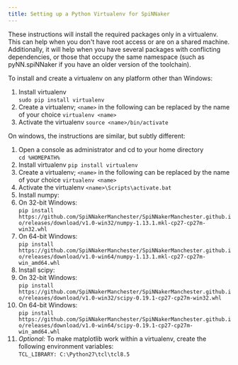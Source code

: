 ```yaml
---
title: Setting up a Python Virtualenv for SpiNNaker
---
```


These instructions will install the required packages only in a virtualenv.  This can help when you don't have root access or are on a shared machine.  Additionally, it will help when you have several packages with conflicting dependencies, or those that occupy the same namespace (such as pyNN.spiNNaker if you have an older version of the toolchain).

To install and create a virtualenv on any platform other than Windows:

1. Install virtualenv  
```sudo pip install virtualenv```
1. Create a virtualenv; ```<name>``` in the following can be replaced by the name of your choice
```virtualenv <name>```
1. Activate the virtualenv
```source <name>/bin/activate```

On windows, the instructions are similar, but subtly different:

1. Open a console as administrator and cd to your home directory  
```cd %HOMEPATH%```
1. Install virtualenv
```pip install virtualenv```
1. Create a virtualenv; ```<name>``` in the following can be replaced by the name of your choice
```virtualenv <name>```
1. Activate the virtualenv
```<name>\Scripts\activate.bat ```
1. Install numpy:  
  1. On 32-bit Windows:  
  ```pip install https://github.com/SpiNNakerManchester/SpiNNakerManchester.github.io/releases/download/v1.0-win32/numpy-1.13.1.mkl-cp27-cp27m-win32.whl```
  1. On 64-bit Windows:  
  ```pip install https://github.com/SpiNNakerManchester/SpiNNakerManchester.github.io/releases/download/v1.0-win64/numpy-1.13.1.mkl-cp27-cp27m-win_amd64.whl```
1. Install scipy:
  1. On 32-bit Windows:  
  ```pip install https://github.com/SpiNNakerManchester/SpiNNakerManchester.github.io/releases/download/v1.0-win32/scipy-0.19.1-cp27-cp27m-win32.whl```
  1. On 64-bit Windows:  
  ```pip install https://github.com/SpiNNakerManchester/SpiNNakerManchester.github.io/releases/download/v1.0-win64/scipy-0.19.1-cp27-cp27m-win_amd64.whl```
1. *Optional:* To make matplotlib work within a virtualenv, create the following environment variables:  
```TCL_LIBRARY: C:\Python27\tcl\tcl8.5```  

